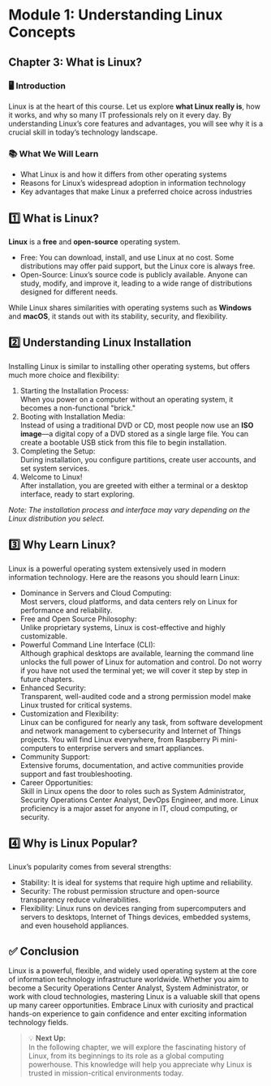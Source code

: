 # Module 1: Understanding Linux Concepts

## Chapter 3: What is Linux?

### 🖥️ Introduction

Linux is at the heart of this course. Let us explore **what Linux really is**, how it works, and why so many IT professionals rely on it every day. By understanding Linux’s core features and advantages, you will see why it is a crucial skill in today’s technology landscape.

### 📚 What We Will Learn

- What Linux is and how it differs from other operating systems  
- Reasons for Linux’s widespread adoption in information technology  
- Key advantages that make Linux a preferred choice across industries

## 1️⃣ What is Linux?

**Linux** is a **free** and **open-source** operating system.

- Free: You can download, install, and use Linux at no cost. Some distributions may offer paid support, but the Linux core is always free.  
- Open-Source: Linux’s source code is publicly available. Anyone can study, modify, and improve it, leading to a wide range of distributions designed for different needs.

While Linux shares similarities with operating systems such as **Windows** and **macOS**, it stands out with its stability, security, and flexibility.

## 2️⃣ Understanding Linux Installation

Installing Linux is similar to installing other operating systems, but offers much more choice and flexibility:

1. Starting the Installation Process:  
   When you power on a computer without an operating system, it becomes a non-functional "brick."  
2. Booting with Installation Media:  
   Instead of using a traditional DVD or CD, most people now use an **ISO image**—a digital copy of a DVD stored as a single large file. You can create a bootable USB stick from this file to begin installation.  
3. Completing the Setup:  
   During installation, you configure partitions, create user accounts, and set system services.  
4. Welcome to Linux!  
   After installation, you are greeted with either a terminal or a desktop interface, ready to start exploring.

*Note: The installation process and interface may vary depending on the Linux distribution you select.*

## 3️⃣ Why Learn Linux?

Linux is a powerful operating system extensively used in modern information technology. Here are the reasons you should learn Linux:

- Dominance in Servers and Cloud Computing:  
  Most servers, cloud platforms, and data centers rely on Linux for performance and reliability.  
- Free and Open Source Philosophy:  
  Unlike proprietary systems, Linux is cost-effective and highly customizable.  
- Powerful Command Line Interface (CLI):  
  Although graphical desktops are available, learning the command line unlocks the full power of Linux for automation and control. Do not worry if you have not used the terminal yet; we will cover it step by step in future chapters.
- Enhanced Security:  
  Transparent, well-audited code and a strong permission model make Linux trusted for critical systems.  
- Customization and Flexibility:  
  Linux can be configured for nearly any task, from software development and network management to cybersecurity and Internet of Things projects. You will find Linux everywhere, from Raspberry Pi mini-computers to enterprise servers and smart appliances.
- Community Support:  
  Extensive forums, documentation, and active communities provide support and fast troubleshooting.  
- Career Opportunities:  
  Skill in Linux opens the door to roles such as System Administrator, Security Operations Center Analyst, DevOps Engineer, and more. Linux proficiency is a major asset for anyone in IT, cloud computing, or security.

## 4️⃣ Why is Linux Popular?

Linux’s popularity comes from several strengths:

- Stability: It is ideal for systems that require high uptime and reliability.  
- Security: The robust permission structure and open-source transparency reduce vulnerabilities.  
- Flexibility: Linux runs on devices ranging from supercomputers and servers to desktops, Internet of Things devices, embedded systems, and even household appliances.

## ✅ Conclusion

Linux is a powerful, flexible, and widely used operating system at the core of information technology infrastructure worldwide. Whether you aim to become a Security Operations Center Analyst, System Administrator, or work with cloud technologies, mastering Linux is a valuable skill that opens up many career opportunities. Embrace Linux with curiosity and practical hands-on experience to gain confidence and enter exciting information technology fields.

> 💡 **Next Up:**  
> In the following chapter, we will explore the fascinating history of Linux, from its beginnings to its role as a global computing powerhouse. This knowledge will help you appreciate why Linux is trusted in mission-critical environments today.
